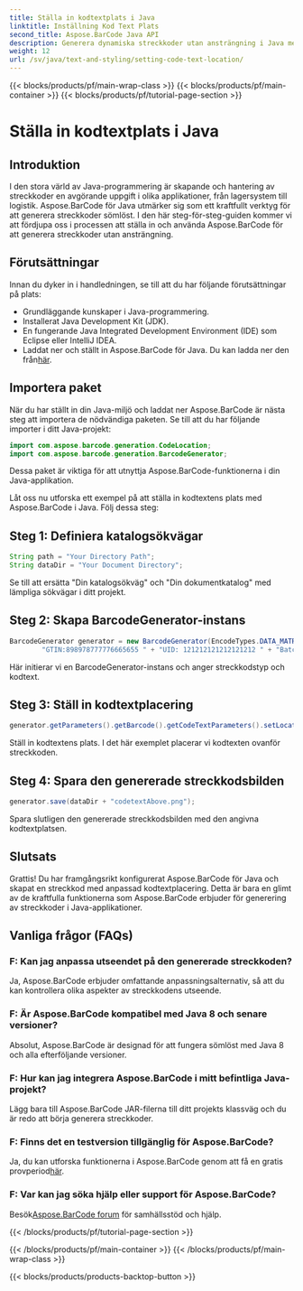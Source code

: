 ```yaml
---
title: Ställa in kodtextplats i Java
linktitle: Inställning Kod Text Plats
second_title: Aspose.BarCode Java API
description: Generera dynamiska streckkoder utan ansträngning i Java med Aspose.BarCode. Följ vår steg-för-steg-guide för anpassning av kodtext och höj din applikations funktionalitet.
weight: 12
url: /sv/java/text-and-styling/setting-code-text-location/
---
```


{{< blocks/products/pf/main-wrap-class >}}
{{< blocks/products/pf/main-container >}}
{{< blocks/products/pf/tutorial-page-section >}}

# Ställa in kodtextplats i Java


## Introduktion

I den stora värld av Java-programmering är skapande och hantering av streckkoder en avgörande uppgift i olika applikationer, från lagersystem till logistik. Aspose.BarCode för Java utmärker sig som ett kraftfullt verktyg för att generera streckkoder sömlöst. I den här steg-för-steg-guiden kommer vi att fördjupa oss i processen att ställa in och använda Aspose.BarCode för att generera streckkoder utan ansträngning.

## Förutsättningar

Innan du dyker in i handledningen, se till att du har följande förutsättningar på plats:

- Grundläggande kunskaper i Java-programmering.
- Installerat Java Development Kit (JDK).
- En fungerande Java Integrated Development Environment (IDE) som Eclipse eller IntelliJ IDEA.
-  Laddat ner och ställt in Aspose.BarCode för Java. Du kan ladda ner den från[här](https://releases.aspose.com/barcode/java/).

## Importera paket

När du har ställt in din Java-miljö och laddat ner Aspose.BarCode är nästa steg att importera de nödvändiga paketen. Se till att du har följande importer i ditt Java-projekt:

```java
import com.aspose.barcode.generation.CodeLocation;
import com.aspose.barcode.generation.BarcodeGenerator;
```

Dessa paket är viktiga för att utnyttja Aspose.BarCode-funktionerna i din Java-applikation.

Låt oss nu utforska ett exempel på att ställa in kodtextens plats med Aspose.BarCode i Java. Följ dessa steg:

## Steg 1: Definiera katalogsökvägar

```java
String path = "Your Directory Path";
String dataDir = "Your Document Directory";
```

Se till att ersätta "Din katalogsökväg" och "Din dokumentkatalog" med lämpliga sökvägar i ditt projekt.

## Steg 2: Skapa BarcodeGenerator-instans

```java
BarcodeGenerator generator = new BarcodeGenerator(EncodeTypes.DATA_MATRIX,
        "GTIN:898978777776665655 " + "UID: 121212121212121212 " + "Batch:GH768 " + "Exp.Date:150923");
```

Här initierar vi en BarcodeGenerator-instans och anger streckkodstyp och kodtext.

## Steg 3: Ställ in kodtextplacering

```java
generator.getParameters().getBarcode().getCodeTextParameters().setLocation(CodeLocation.ABOVE);
```

Ställ in kodtextens plats. I det här exemplet placerar vi kodtexten ovanför streckkoden.

## Steg 4: Spara den genererade streckkodsbilden

```java
generator.save(dataDir + "codetextAbove.png");
```

Spara slutligen den genererade streckkodsbilden med den angivna kodtextplatsen.

## Slutsats

Grattis! Du har framgångsrikt konfigurerat Aspose.BarCode för Java och skapat en streckkod med anpassad kodtextplacering. Detta är bara en glimt av de kraftfulla funktionerna som Aspose.BarCode erbjuder för generering av streckkoder i Java-applikationer.

## Vanliga frågor (FAQs)

### F: Kan jag anpassa utseendet på den genererade streckkoden?
Ja, Aspose.BarCode erbjuder omfattande anpassningsalternativ, så att du kan kontrollera olika aspekter av streckkodens utseende.

### F: Är Aspose.BarCode kompatibel med Java 8 och senare versioner?
Absolut, Aspose.BarCode är designad för att fungera sömlöst med Java 8 och alla efterföljande versioner.

### F: Hur kan jag integrera Aspose.BarCode i mitt befintliga Java-projekt?
Lägg bara till Aspose.BarCode JAR-filerna till ditt projekts klassväg och du är redo att börja generera streckkoder.

### F: Finns det en testversion tillgänglig för Aspose.BarCode?
 Ja, du kan utforska funktionerna i Aspose.BarCode genom att få en gratis provperiod[här](https://releases.aspose.com/).

### F: Var kan jag söka hjälp eller support för Aspose.BarCode?
 Besök[Aspose.BarCode forum](https://forum.aspose.com/c/barcode/13) för samhällsstöd och hjälp.

{{< /blocks/products/pf/tutorial-page-section >}}

{{< /blocks/products/pf/main-container >}}
{{< /blocks/products/pf/main-wrap-class >}}

{{< blocks/products/products-backtop-button >}}
